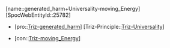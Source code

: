 ﻿---
type: TrizContradiction
aliases:
- generated_harm+Universality-moving_Energy
license: CC BY-SA 4.0
copyright: https://github.com/SpocWeb
IsDeleted: false
IsReadOnly: false
Confidential: public
tags: 
- Triz/Contradiction
---
[name::generated_harm+Universality-moving_Energy]
[SpocWebEntityId::25782]
+ [pro::[Triz-generated_harm](tech/Triz/Parameter/Triz-generated_harm.md)]
[Triz-Principle::[Triz-Universality](tech/Triz/Principle/Triz-Universality.md)]
- [con::[Triz-moving_Energy](tech/Triz/Parameter/Triz-moving_Energy.md)]

